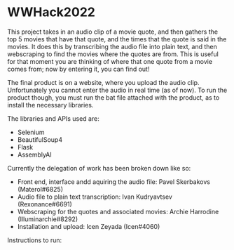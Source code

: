 # WWHack2022
This project takes in an audio clip of a movie quote, and then gathers the top 5 movies that have that quote, and the times that the quote is said in the movies. 
It does this by transcribing the audio file into plain text, and then webscraping to find the movies where the quotes are from. 
This is useful for that moment you are thinking of where that one quote from a movie comes from; now by entering it, you can find out!

The final product is on a website, where you upload the audio clip. Unfortunately you cannot enter the audio in real time (as of now). 
To run the product though, you must run the bat file attached with the product, as to install the necessary libraries. 

The libraries and APIs used are:
- Selenium
- BeautifulSoup4
- Flask
- AssemblyAI

Currently the delegation of work has been broken down like so:
- Front end, interface andd aquiring the audio file: Pavel Skerbakovs (Materol#6825)
- Audio file to plain text transcription: Ivan Kudryavtsev (Rexonance#6691)
- Webscraping for the quotes and associated movies: Archie Harrodine (Illuminarchie#8292)
- Installation and upload: Icen Zeyada (Icen#4060)

Instructions to run:
